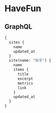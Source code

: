 # HaveFun

## GraphQL

```graphql
{
  sites {
    name
    updated_at
  }
  site(name: "知乎") {
    name
    items {
      title
      excerpt
      metrics
      link
    }
    updated_at
  }
}
```
